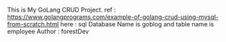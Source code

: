 This is My GoLang CRUD Project.
ref : https://www.golangprograms.com/example-of-golang-crud-using-mysql-from-scratch.html
here : sql Database Name is goblog and table name is employee
Author : forestDev